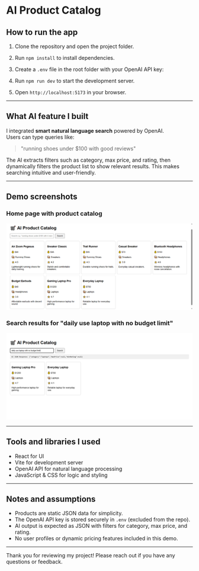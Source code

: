# AI Product Catalog

## How to run the app

1. Clone the repository and open the project folder.  
2. Run `npm install` to install dependencies.  
3. Create a `.env` file in the root folder with your OpenAI API key:


4. Run `npm run dev` to start the development server.  
5. Open `http://localhost:5173` in your browser.

---

## What AI feature I built

I integrated **smart natural language search** powered by OpenAI.  
Users can type queries like:

> "running shoes under $100 with good reviews"

The AI extracts filters such as category, max price, and rating, then dynamically filters the product list to show relevant results. This makes searching intuitive and user-friendly.

---

## Demo screenshots

### Home page with product catalog

![Homepage](screenshots/homepage.PNG)

### Search results for "daily use laptop with no budget limit"

![Search Results](screenshots/search-results.PNG)

---

## Tools and libraries I used

- React for UI  
- Vite for development server  
- OpenAI API for natural language processing  
- JavaScript & CSS for logic and styling

---

## Notes and assumptions

- Products are static JSON data for simplicity.  
- The OpenAI API key is stored securely in `.env` (excluded from the repo).  
- AI output is expected as JSON with filters for category, max price, and rating.  
- No user profiles or dynamic pricing features included in this demo.

---

Thank you for reviewing my project! Please reach out if you have any questions or feedback.
